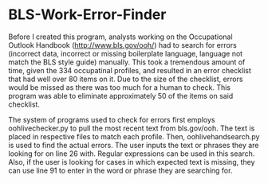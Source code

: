 # BLS-Work-Error-Finder
Before I created this program, analysts working on the Occupational Outlook Handbook (http://www.bls.gov/ooh/) had
to search for errors (incorrect data, incorrect or missing boilerplate language, language not match the 
BLS style guide) manually. This took a tremendous amount of time, given the 334 occupatinal profiles, 
and resulted in an error checklist that had well over 80 items on it. Due to the size of the checklist, 
errors would be missed as there was too much for a human to check. This program was able to eliminate 
approximately 50 of the items on said checklist.

The system of programs used to check for errors first employs oohlivechecker.py to pull the most recent text from 
bls.gov/ooh. The text is placed in respective files to match each profile. Then, oohlivehandsearch.py is used
to find the actual errors. The user inputs the text or phrases they are looking for on line 26 with. 
Regular expressions can be used in this search. Also, if the user is looking for cases in which expected
text is missing, they can use line 91 to enter in the word or phrase they are searching for.
